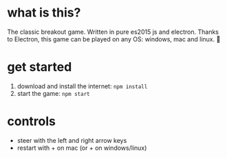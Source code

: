 # what is this?

The classic breakout game. Written in pure es2015 js and electron.
Thanks to Electron, this game can be played on any OS: windows, mac and linux. :tada:

# get started

1. download and install the internet: `npm install`
2. start the game: `npm start`

# controls
* steer with the left and right arrow keys
* restart with <cmd> + <r> on mac (or <ctrl> + <r> on windows/linux)
